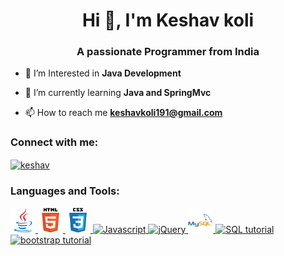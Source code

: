 <h1 align="center">Hi 👋, I'm Keshav koli</h1>
<h3 align="center">A passionate Programmer from India</h3>


- 🔭 I’m Interested in **Java Development**

- 🌱 I’m currently learning **Java and SpringMvc**

- 📫 How to reach me **keshavkoli191@gmail.com**

<h3 align="left">Connect with me:</h3>
<p align="left">
<a href="https://linkedin.com/in/keshavkoli" target="_blank"><img align="center" src="https://cdn.jsdelivr.net/npm/simple-icons@3.0.1/icons/linkedin.svg" alt="keshav" height="30" width="40" /></a>
</p>

<h3 align="left">Languages and Tools:</h3>

<p align="left"> <a href="https://www.java.com" target="_blank"> <img src="https://raw.githubusercontent.com/devicons/devicon/master/icons/java/java-original.svg" alt="java" width="40" height="40"/> </a> 
  <a href="https://www.w3.org/html/" target="_blank"> <img src="https://raw.githubusercontent.com/devicons/devicon/master/icons/html5/html5-original-wordmark.svg" alt="html5" width="40" height="40"/> </a> 
  <a href="https://www.w3schools.com/css/" target="_blank"> <img src="https://raw.githubusercontent.com/devicons/devicon/master/icons/css3/css3-original-wordmark.svg" alt="css3" width="40" height="40"/>
  </a> <a href="https://www.javascript.com/" target="_blank"> <img src="https://upload.wikimedia.org/wikipedia/commons/6/6a/JavaScript-logo.png" alt="Javascript" width="40" height="40"/><a href="https://www.jquery.com/" target="_blank"> <img src="https://upload.wikimedia.org/wikipedia/commons/f/fd/JQuery-Logo.svg" alt="jQuery" width="40" height="40"/> </a>
  <a href="https://www.mysql.com/" target="_blank"> <img src="https://raw.githubusercontent.com/devicons/devicon/master/icons/mysql/mysql-original-wordmark.svg" alt="mysql" width="40" height="40"/> </a>
 <a href="https://www.mysql.com/" target="_blank">  <img class=" lazyloaded" data-src="https://static.javatpoint.com/images/homeicon/sql.png" alt="SQL tutorial" src="https://static.javatpoint.com/images/homeicon/sql.png"> </a> 
   <a href="https://www.mysql.com/" target="_blank"><img class=" lazyloaded" data-src="https://static.javatpoint.com/bootstrappages/images/bootstrap-logo.jpg" alt="bootstrap tutorial" src="https://static.javatpoint.com/bootstrappages/images/bootstrap-logo.jpg"> </a> 
